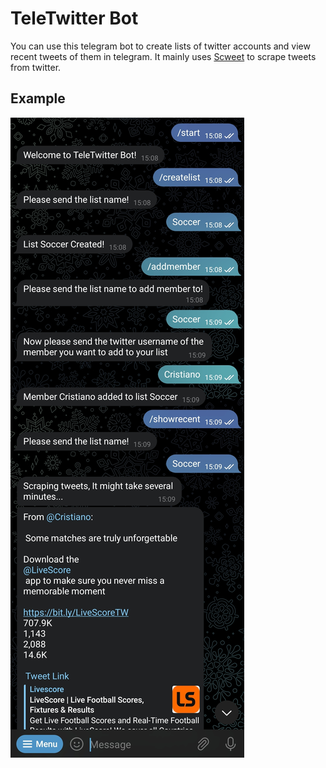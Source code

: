 # TeleTwitter Bot

You can use this telegram bot to create lists of twitter accounts and view recent tweets of them in telegram.
It mainly uses [Scweet](https://github.com/Altimis/Scweet) to scrape tweets from twitter.

## Example

![example](docs/example.jpg)